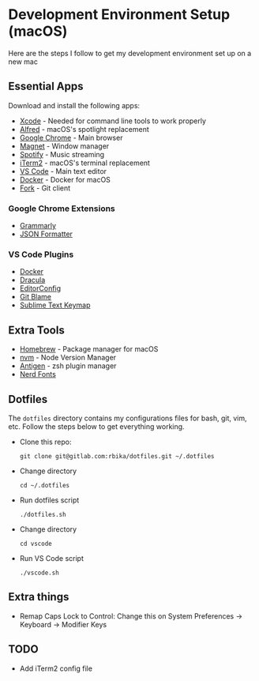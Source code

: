 Development Environment Setup (macOS)
=====================================

Here are the steps I follow to get my development environment set up on a new mac

Essential Apps
--------------

Download and install the following apps:

- [Xcode](https://itunes.apple.com/us/app/xcode/id497799835?ls=1&mt=12) - Needed for command line tools to work properly
- [Alfred](https://www.alfredapp.com) - macOS's spotlight replacement
- [Google Chrome](https://www.google.com/chrome) - Main browser
- [Magnet](http://magnet.crowdcafe.com) - Window manager
- [Spotify](https://www.spotify.com/br/download/other) - Music streaming
- [iTerm2](https://www.iterm2.com) - macOS's terminal replacement
- [VS Code](https://code.visualstudio.com) - Main text editor
- [Docker](https://www.docker.com/products/docker-desktop) - Docker for macOS
- [Fork](https://git-fork.com) - Git client

### Google Chrome Extensions

- [Grammarly](https://chrome.google.com/webstore/detail/grammarly-for-chrome/kbfnbcaeplbcioakkpcpgfkobkghlhen?hl=en)
- [JSON Formatter](https://chrome.google.com/webstore/detail/json-formatter/bcjindcccaagfpapjjmafapmmgkkhgoa?hl=en)

### VS Code Plugins

- [Docker](https://marketplace.visualstudio.com/items?itemName=PeterJausovec.vscode-docker)
- [Dracula](https://marketplace.visualstudio.com/items?itemName=dracula-theme.theme-dracula)
- [EditorConfig](https://marketplace.visualstudio.com/items?itemName=EditorConfig.EditorConfig)
- [Git Blame](https://marketplace.visualstudio.com/items?itemName=dbaeumer.vscode-eslint)
- [Sublime Text Keymap](https://marketplace.visualstudio.com/items?itemName=ms-vscode.sublime-keybindings)


Extra Tools
-----------

- [Homebrew](https://brew.sh/) - Package manager for macOS
- [nvm](https://github.com/creationix/nvm#installation-and-update) - Node Version Manager
- [Antigen](https://github.com/zsh-users/antigen) - zsh plugin manager
- [Nerd Fonts](https://github.com/ryanoasis/nerd-fonts)

Dotfiles
--------

The `dotfiles` directory contains my configurations files for bash, git, vim, etc. Follow the steps below to get everything working.

- Clone this repo:
    ```
    git clone git@gitlab.com:rbika/dotfiles.git ~/.dotfiles
    ```

- Change directory
    ```
    cd ~/.dotfiles
    ```

- Run dotfiles script
    ```
    ./dotfiles.sh
    ```

- Change directory
    ```
    cd vscode
    ```

- Run VS Code script
    ```
    ./vscode.sh
    ```

Extra things
------------

- Remap Caps Lock to Control: Change this on System Preferences -> Keyboard -> Modifier Keys


TODO
----

- Add iTerm2 config file
